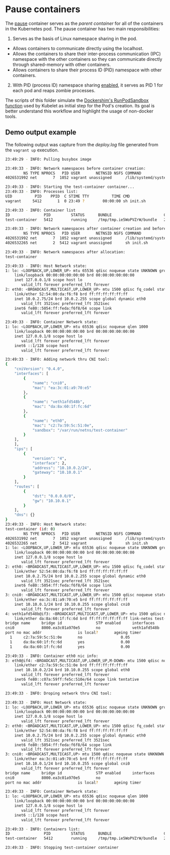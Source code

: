 # Pause containers

The [pause][1] container serves as the _parent container_ for all of the
containers in the Kubernetes pod. The pause container has two main
responsibilities:

1. Serves as the basis of Linux namespace sharing in the pod.

- Allows containers to communicate directly using the localhost.
- Allows the containers to share their inter-process communication (IPC)
  namespace with the other containers so they can communicate directly through
  shared-memory with other containers.
- Allows containers to share their process ID (PID) namespace with other
  containers.

2. With PID (process ID) namespace sharing [enabled][3], it serves as PID 1
   for each pod and reaps zombie processes.

The scripts of this folder simulate the [Dockershim's RunPodSandbox
function][2] used by Kubelet as initial step for the Pod's creation.
Its goal is better understand this workflow and highlight the usage of
non-docker tools.

[1]: https://github.com/kubernetes-csi/driver-registrar/blob/master/vendor/k8s.io/kubernetes/build/pause/pause.c
[2]: https://github.com/kubernetes/kubernetes/blob/v1.20.4/pkg/kubelet/dockershim/docker_sandbox.go#L84-L205
[3]: https://kubernetes.io/docs/tasks/configure-pod-container/share-process-namespace/

## Demo output example

The following output was capture from the _deploy.log_ file generated
from the `vagrant up` execution.

```bash
23:49:29 - INFO: Pulling busybox image

23:49:33 - INFO: Network namespaces before container creation:
        NS TYPE NPROCS   PID USER       NETNSID NSFS COMMAND
4026531992 net       7  1052 vagrant unassigned      /lib/systemd/systemd --user

23:49:33 - INFO: Starting the test-container container...
23:49:33 - INFO: Processes list:
UID          PID    PPID  C STIME TTY          TIME CMD
vagrant     5412       1  0 23:49 ?        00:00:00 sh init.sh

23:49:33 - INFO: Container list
ID               PID         STATUS      BUNDLE                       CREATED                          OWNER
test-container   5412        running     /tmp/tmp.ie5WoPVZrW/bundle   2021-03-18T23:49:33.250824015Z   vagrant

23:49:33 - INFO: Network namespaces after container creation and before allocation:
        NS TYPE NPROCS   PID USER       NETNSID NSFS COMMAND
4026531992 net       7  1052 vagrant unassigned      /lib/systemd/systemd --user
4026532265 net       2  5412 vagrant unassigned      sh init.sh

23:49:33 - INFO: Network namespaces after allocation:
test-container

23:49:33 - INFO: Host Network state:
1: lo: <LOOPBACK,UP,LOWER_UP> mtu 65536 qdisc noqueue state UNKNOWN group default qlen 1000
    link/loopback 00:00:00:00:00:00 brd 00:00:00:00:00:00
    inet 127.0.0.1/8 scope host lo
       valid_lft forever preferred_lft forever
2: eth0: <BROADCAST,MULTICAST,UP,LOWER_UP> mtu 1500 qdisc fq_codel state UP group default qlen 1000
    link/ether 52:54:00:da:f6:f8 brd ff:ff:ff:ff:ff:ff
    inet 10.0.2.75/24 brd 10.0.2.255 scope global dynamic eth0
       valid_lft 3521sec preferred_lft 3521sec
    inet6 fe80::5054:ff:feda:f6f8/64 scope link
       valid_lft forever preferred_lft forever

23:49:33 - INFO: Container Network state:
1: lo: <LOOPBACK,UP,LOWER_UP> mtu 65536 qdisc noqueue qlen 1000
    link/loopback 00:00:00:00:00:00 brd 00:00:00:00:00:00
    inet 127.0.0.1/8 scope host lo
       valid_lft forever preferred_lft forever
    inet6 ::1/128 scope host
       valid_lft forever preferred_lft forever

23:49:33 - INFO: Adding network thru CNI tool:
{
    "cniVersion": "0.4.0",
    "interfaces": [
        {
            "name": "cni0",
            "mac": "ea:3c:01:a9:70:e5"
        },
        {
            "name": "veth1afd548b",
            "mac": "da:8a:60:1f:fc:6d"
        },
        {
            "name": "eth0",
            "mac": "c2:7a:59:5c:51:0e",
            "sandbox": "/var/run/netns/test-container"
        }
    ],
    ],
    "ips": [
        {
            "version": "4",
            "interface": 2,
            "address": "10.10.0.2/24",
            "gateway": "10.10.0.1"
        }
    ],
    "routes": [
        {
            "dst": "0.0.0.0/0",
            "gw": "10.10.0.1"
        }
    ],
    "dns": {}
}
23:49:33 - INFO: Host Network state:
test-container (id: 0)
        NS TYPE NPROCS   PID USER       NETNSID NSFS COMMAND
4026531992 net       7  1052 vagrant unassigned      /lib/systemd/systemd --user
4026532265 net       2  5412 vagrant          0      sh init.sh
1: lo: <LOOPBACK,UP,LOWER_UP> mtu 65536 qdisc noqueue state UNKNOWN group default qlen 1000
    link/loopback 00:00:00:00:00:00 brd 00:00:00:00:00:00
    inet 127.0.0.1/8 scope host lo
       valid_lft forever preferred_lft forever
2: eth0: <BROADCAST,MULTICAST,UP,LOWER_UP> mtu 1500 qdisc fq_codel state UP group default qlen 1000
    link/ether 52:54:00:da:f6:f8 brd ff:ff:ff:ff:ff:ff
    inet 10.0.2.75/24 brd 10.0.2.255 scope global dynamic eth0
       valid_lft 3521sec preferred_lft 3521sec
    inet6 fe80::5054:ff:feda:f6f8/64 scope link
       valid_lft forever preferred_lft forever
3: cni0: <BROADCAST,MULTICAST,UP,LOWER_UP> mtu 1500 qdisc noqueue state UNKNOWN group default qlen 1000
    link/ether ea:3c:01:a9:70:e5 brd ff:ff:ff:ff:ff:ff
    inet 10.10.0.1/24 brd 10.10.0.255 scope global cni0
       valid_lft forever preferred_lft forever
4: veth1afd548b@if3: <BROADCAST,MULTICAST,UP,LOWER_UP> mtu 1500 qdisc noqueue master cni0 state UP group default
    link/ether da:8a:60:1f:fc:6d brd ff:ff:ff:ff:ff:ff link-netns test-container
bridge name     bridge id               STP enabled     interfaces
cni0            8000.ea3c01a970e5       no              veth1afd548b
port no mac addr                is local?       ageing timer
  1     c2:7a:59:5c:51:0e       no                 0.05
  1     da:8a:60:1f:fc:6d       yes                0.00
  1     da:8a:60:1f:fc:6d       yes                0.00

23:49:33 - INFO: Container eth0 nic info:
3: eth0@if4: <BROADCAST,MULTICAST,UP,LOWER_UP,M-DOWN> mtu 1500 qdisc noqueue
    link/ether c2:7a:59:5c:51:0e brd ff:ff:ff:ff:ff:ff
    inet 10.10.0.2/24 brd 10.10.0.255 scope global eth0
       valid_lft forever preferred_lft forever
    inet6 fe80::c07a:59ff:fe5c:510e/64 scope link tentative
       valid_lft forever preferred_lft forever

23:49:33 - INFO: Droping network thru CNI tool:

23:49:33 - INFO: Host Network state:
1: lo: <LOOPBACK,UP,LOWER_UP> mtu 65536 qdisc noqueue state UNKNOWN group default qlen 1000
    link/loopback 00:00:00:00:00:00 brd 00:00:00:00:00:00
    inet 127.0.0.1/8 scope host lo
       valid_lft forever preferred_lft forever
2: eth0: <BROADCAST,MULTICAST,UP,LOWER_UP> mtu 1500 qdisc fq_codel state UP group default qlen 1000
    link/ether 52:54:00:da:f6:f8 brd ff:ff:ff:ff:ff:ff
    inet 10.0.2.75/24 brd 10.0.2.255 scope global dynamic eth0
       valid_lft 3521sec preferred_lft 3521sec
    inet6 fe80::5054:ff:feda:f6f8/64 scope link
       valid_lft forever preferred_lft forever
3: cni0: <BROADCAST,MULTICAST,UP> mtu 1500 qdisc noqueue state UNKNOWN group default qlen 1000
    link/ether ea:3c:01:a9:70:e5 brd ff:ff:ff:ff:ff:ff
    inet 10.10.0.1/24 brd 10.10.0.255 scope global cni0
       valid_lft forever preferred_lft forever
bridge name     bridge id               STP enabled     interfaces
cni0            8000.ea3c01a970e5       no
port no mac addr                is local?       ageing timer

23:49:33 - INFO: Container Network state:
1: lo: <LOOPBACK,UP,LOWER_UP> mtu 65536 qdisc noqueue qlen 1000
    link/loopback 00:00:00:00:00:00 brd 00:00:00:00:00:00
    inet 127.0.0.1/8 scope host lo
       valid_lft forever preferred_lft forever
    inet6 ::1/128 scope host
       valid_lft forever preferred_lft forever

23:49:33 - INFO: Containers list:
ID               PID         STATUS      BUNDLE                       CREATED                          OWNER
test-container   5412        running     /tmp/tmp.ie5WoPVZrW/bundle   2021-03-18T23:49:33.250824015Z   vagrant

23:49:33 - INFO: Stopping test-container container
```
